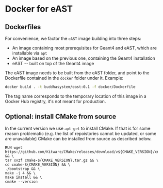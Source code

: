 # Docker for eAST

## Dockerfiles

For convenience, we factor the `eAST` image building into three steps:
* An image containing most prerequisites for Geant4 and eAST, which are installable via `apt`
* An image based on the previous one, containing the Geant4 installation
* eAST -- built on top of the Geant4 image

The eAST image needs to be built from the eAST folder, and point to the Dockerfile contained
in the `docker` folder under it. Example:

```bash
docker build . -t buddhasystem/east:0.1 -f docker/Dockerfile
```

The tag name corresponds to the temporary location of this image
in a Gocker Hub registry, it's not meant for production.

## Optional: install CMake from source

In the current version we use `apt-get` to install CMake. If that is for some
reason problematic (e.g. the list of repoistories cannot be updated, or some are
unavailable) CMake can be installed from source as described below.

```docker
RUN wget https://github.com/Kitware/CMake/releases/download/v${CMAKE_VERSION}/cmake-${CMAKE_VERSION}.tar.gz && \
tar xvzf cmake-${CMAKE_VERSION}.tar.gz && \
cd cmake-${CMAKE_VERSION} && \
./bootstrap && \
make -j 4 && \
make install && \
cmake --version
```
